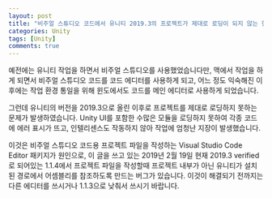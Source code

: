 ```yaml
---
layout: post
title: "비주얼 스튜디오 코드에서 유니티 2019.3의 프로젝트가 제대로 로딩이 되지 않는 현상"
categories: Unity
tags: [Unity]
comments: true
---
```

예전에는 유니티 작업을 하면서 비주얼 스튜디오를 사용했었습니다만, 맥에서 작업을 하게 되면서 비주얼 스튜디오 코드를 코드 에디터를 사용하게 되고, 어느 정도 익숙해진 이후에는 작업 환경 통일을 위해 윈도에서도 코드를 메인 에디터로 사용하게 되었습니다.

그런데 유니티의 버전을 2019.3으로 올린 이후로 프로젝트를 제대로 로딩하지 못하는 문제가 발생하였습니다. Unity UI를 포함한 수많은 모듈을 로딩하지 못하여 각종 코드에 에러 표시가 뜨고, 인텔리센스도 작동하지 않아 작업에 엄청난 지장이 발생했습니다.

이것은 비주얼 스튜디오 코드용 프로젝트 파일을 작성하는 Visual Studio Code Editor 패키지가 원인으로, 이 글을 쓰고 있는 2019년 2월 19일 현재 2019.3 verified로 되어있는 1.1.4에서 프로젝트 파일을 작성할때 프로젝트 내부가 아닌 유니티가 설치된 경로에서 어셈블리를 참조하도록 만드는 버그가 있습니다. 이것이 해결되기 전까지는 다른 에디터를 쓰시거나 1.1.3으로 낮춰서 쓰시기 바랍니다.
